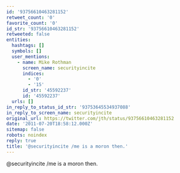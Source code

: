 ```yaml
---
id: '93756610463281152'
retweet_count: '0'
favorite_count: '0'
id_str: '93756610463281152'
retweeted: false
entities:
  hashtags: []
  symbols: []
  user_mentions:
    - name: Mike Rothman
      screen_name: securityincite
      indices:
        - '0'
        - '15'
      id_str: '45592237'
      id: '45592237'
  urls: []
in_reply_to_status_id_str: '93753645534937088'
in_reply_to_screen_name: securityincite
original_url: https://twitter.com/jth/status/93756610463281152
date: '2011-07-20T18:58:12.000Z'
sitemap: false
robots: noindex
reply: true
title: '@securityincite /me is a moron then.'
---
```


@securityincite /me is a moron then.